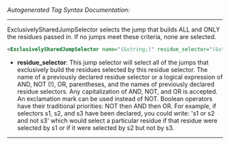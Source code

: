 <!-- THIS IS AN AUTOGENERATED FILE: Don't edit it directly, instead change the schema definition in the code itself. -->

_Autogenerated Tag Syntax Documentation:_

---
ExclusivelySharedJumpSelector selects the jump that builds ALL and ONLY the residues passed in. If no jumps meet these criteria, none are selected.

```xml
<ExclusivelySharedJumpSelector name="(&string;)" residue_selector="(&string;)" />
```

-   **residue_selector**: This jump selector will select all of the jumps that exclusively build the residues selected by this residue selector. The name of a previously declared residue selector or a logical expression of AND, NOT (!), OR, parentheses, and the names of previously declared residue selectors. Any capitalization of AND, NOT, and OR is accepted. An exclamation mark can be used instead of NOT. Boolean operators have their traditional priorities: NOT then AND then OR. For example, if selectors s1, s2, and s3 have been declared, you could write: 's1 or s2 and not s3' which would select a particular residue if that residue were selected by s1 or if it were selected by s2 but not by s3.

---
